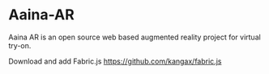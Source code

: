# Aaina-AR
Aaina AR is an open source web based augmented reality project for virtual try-on.

Download and add Fabric.js https://github.com/kangax/fabric.js
